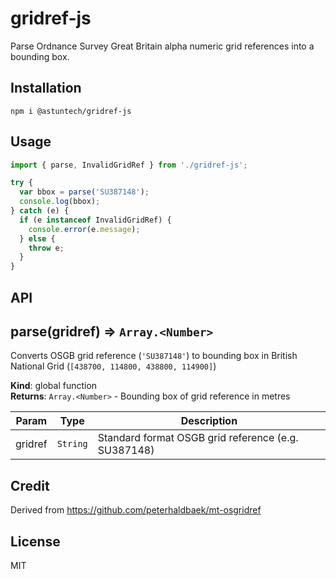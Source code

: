 # gridref-js

Parse Ordnance Survey Great Britain alpha numeric grid references into a bounding box.

## Installation

```shell
npm i @astuntech/gridref-js
```

## Usage

```javascript
import { parse, InvalidGridRef } from './gridref-js';

try {
  var bbox = parse('SU387148');
  console.log(bbox);
} catch (e) {
  if (e instanceof InvalidGridRef) {
    console.error(e.message);
  } else {
    throw e;
  }
}
```

## API

<!-- API START -->
<a name="parse"></a>

## parse(gridref) ⇒ <code>Array.&lt;Number&gt;</code>
Converts OSGB grid reference (`'SU387148'`) to bounding box in
British National Grid (`[438700, 114800, 438800, 114900]`)

**Kind**: global function  
**Returns**: <code>Array.&lt;Number&gt;</code> - Bounding box of grid reference in metres  

| Param | Type | Description |
| --- | --- | --- |
| gridref | <code>String</code> | Standard format OSGB grid reference (e.g. SU387148) |
<!-- API END -->

## Credit

Derived from https://github.com/peterhaldbaek/mt-osgridref

## License

MIT
